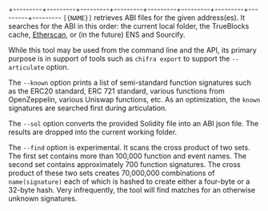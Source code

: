 <!-- markdownlint-disable MD041 -->
+---------+---------+---------+---------+---------+---------+---------+---------+---------
`[{NAME}]` retrieves ABI files for the given address(es). It searches for the ABI in this order:
the current local folder, the TrueBlocks cache, [Etherscan](http://etherscan.io), or (in the
future) ENS and Sourcify.

While this tool may be used from the command line and the API, its primary purpose is in support of
tools such as `chifra export` to support the `--articulate` option.

The `--known` option prints a list of semi-standard function signatures such as the ERC20 standard,
ERC 721 standard, various functions from OpenZeppelin, various Uniswap functions, etc. As an
optimization, the `known` signatures are searched first during articulation.

The `--sol` option converts the provided Solidity file into an ABI json file. The results are
dropped into the current working folder.

The `--find` option is experimental. It scans the cross product of two sets. The first set contains
more than 100,000 function and event names. The second set contains approximately 700 function
signatures. The cross product of these two sets creates 70,000,000 combinations of `name(signature)`
each of which is hashed to create either a four-byte or a 32-byte hash. Very infrequently, the tool
will find matches for an otherwise unknown signatures.
